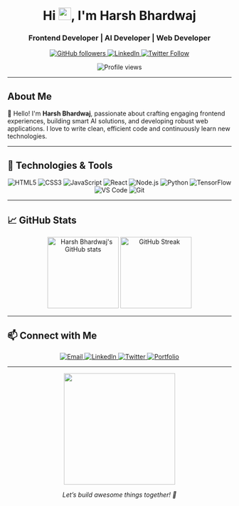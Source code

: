 <h1 align="center">Hi <img src="https://github.com/harshbhardwaj/harshbhardwaj/blob/main/icons/hi.gif" width="28px"/>, I'm Harsh Bhardwaj</h1>
<h3 align="center">Frontend Developer | AI Developer | Web Developer</h3>

<p align="center">
  <a href="https://github.com/harshbhardwaj" target="_blank">
    <img src="https://img.shields.io/github/followers/harshbhardwaj?label=Follow&style=social" alt="GitHub followers"/>
  </a>
  <a href="https://linkedin.com/in/harshbhardwaj" target="_blank">
    <img src="https://img.shields.io/badge/LinkedIn-HarshB-blue?style=for-the-badge&logo=linkedin&logoColor=white" alt="LinkedIn"/>
  </a>
  <a href="https://twitter.com/harshbhardwaj" target="_blank">
    <img src="https://img.shields.io/twitter/follow/harshbhardwaj?style=social" alt="Twitter Follow"/>
  </a>
</p>

<p align="center">
  <img src="https://komarev.com/ghpvc/?username=harshbhardwaj&style=flat-square&color=blue" alt="Profile views" />
</p>

---

## About Me

👋 Hello! I'm **Harsh Bhardwaj**, passionate about crafting engaging frontend experiences, building smart AI solutions, and developing robust web applications. I love to write clean, efficient code and continuously learn new technologies.

---

## 🔧 Technologies & Tools

<div align="center">

<img alt="HTML5" src="https://img.shields.io/badge/HTML5-E34F26?style=for-the-badge&logo=html5&logoColor=white" />
<img alt="CSS3" src="https://img.shields.io/badge/CSS3-1572B6?style=for-the-badge&logo=css3&logoColor=white" />
<img alt="JavaScript" src="https://img.shields.io/badge/JavaScript-F7DF1E?style=for-the-badge&logo=javascript&logoColor=black" />
<img alt="React" src="https://img.shields.io/badge/React-20232A?style=for-the-badge&logo=react&logoColor=61DAFB" />
<img alt="Node.js" src="https://img.shields.io/badge/Node.js-339933?style=for-the-badge&logo=node-dot-js&logoColor=white" />
<img alt="Python" src="https://img.shields.io/badge/Python-3776AB?style=for-the-badge&logo=python&logoColor=white" />
<img alt="TensorFlow" src="https://img.shields.io/badge/TensorFlow-FF6F00?style=for-the-badge&logo=tensorflow&logoColor=white" />
<img alt="VS Code" src="https://img.shields.io/badge/VS_Code-007ACC?style=for-the-badge&logo=visual-studio-code&logoColor=white" />
<img alt="Git" src="https://img.shields.io/badge/Git-F05032?style=for-the-badge&logo=git&logoColor=white" />

</div>

---

## 📈 GitHub Stats

<p align="center">
  <img height="160em" src="https://github-readme-stats.vercel.app/api?username=harshbhardwaj&show_icons=true&theme=radical&count_private=true" alt="Harsh Bhardwaj's GitHub stats" />
  <img height="160em" src="https://github-readme-streak-stats.herokuapp.com/?user=harshbhardwaj&theme=radical" alt="GitHub Streak" />
</p>

---

## 📫 Connect with Me

<p align="center">
  <a href="mailto:harshbhardwaj@example.com">
    <img src="https://img.shields.io/badge/Email-D14836?style=for-the-badge&logo=gmail&logoColor=white" alt="Email" />
  </a>
  <a href="https://linkedin.com/in/harshbhardwaj">
    <img src="https://img.shields.io/badge/LinkedIn-HarshB-blue?style=for-the-badge&logo=linkedin&logoColor=white" alt="LinkedIn" />
  </a>
  <a href="https://twitter.com/harshbhardwaj">
    <img src="https://img.shields.io/badge/Twitter-1DA1F2?style=for-the-badge&logo=twitter&logoColor=white" alt="Twitter" />
  </a>
  <a href="https://harshbhardwaj.dev" target="_blank">
    <img src="https://img.shields.io/badge/Portfolio-000000?style=for-the-badge&logo=AboutMe&logoColor=white" alt="Portfolio" />
  </a>
</p>

---

<div align="center">
  <img src="https://media.giphy.com/media/3o7TKtnuHOHHUjR38Y/giphy.gif" width="250" />
</div>

<p align="center"><em>Let’s build awesome things together! 🚀</em></p>
